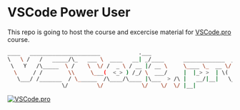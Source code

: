 # VSCode Power User

This repo is going to host the course and excercise material for [VSCode.pro](https://VSCode.pro) course.

```sh
____   ______________________            .___
\   \ /   /   _____/\_   ___ \  ____   __| _/____      _____________  ____
 \   Y   /\_____  \ /    \  \/ /  _ \ / __ |/ __ \     \____ \_  __ \/  _ \
  \     / /        \\     \___(  <_> ) /_/ \  ___/     |  |_> >  | \(  <_> )
   \___/ /_______  / \______  /\____/\____ |\___  > /\ |   __/|__|   \____/
                 \/         \/            \/    \/  \/ |__|
```

[![VSCode.pro](https://vscode.pro/img/pictures/vscode-power-user-learn-course.jpg)](https://VSCode.pro)